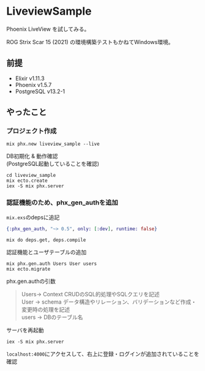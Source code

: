 # LiveviewSample

Phoenix LiveView を試してみる。  

ROG Strix Scar 15 (2021) の環境構築テストもかねてWindows環境。

## 前提

- Elixir v1.11.3
- Phoenix v1.5.7
- PostgreSQL v13.2-1

## やったこと

### プロジェクト作成

```shell
mix phx.new liveview_sample --live
```

DB初期化 & 動作確認  
(PostgreSQL起動していることを確認)

```shell
cd liveview_sample
mix ecto.create
iex -S mix phx.server
```

### 認証機能のため、phx_gen_authを追加

`mix.exs`のdepsに追記

```elixir
{:phx_gen_auth, "~> 0.5", only: [:dev], runtime: false}
```

```shell
mix do deps.get, deps.compile
```

認証機能とユーザテーブルの追加

```shell
mix phx.gen.auth Users User users
mix ecto.migrate
```

phx.gen.authの引数

> Users-> Context CRUDのSQL的処理やSQLクエリを記述  
> User -> schema  データ構造やリレーション、バリデーションなど作成・変更時の処理を記述  
> users -> DBのテーブル名

サーバを再起動

```shell
iex -S mix phx.server
```

`localhost:4000`にアクセスして、右上に登録・ログインが追加されていることを確認
